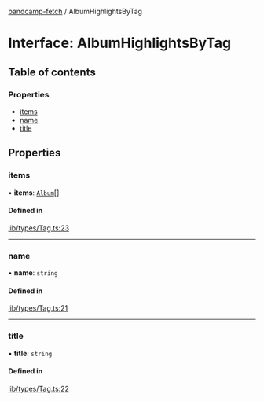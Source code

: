[bandcamp-fetch](../README.md) / AlbumHighlightsByTag

# Interface: AlbumHighlightsByTag

## Table of contents

### Properties

- [items](AlbumHighlightsByTag.md#items)
- [name](AlbumHighlightsByTag.md#name)
- [title](AlbumHighlightsByTag.md#title)

## Properties

### items

• **items**: [`Album`](Album.md)[]

#### Defined in

[lib/types/Tag.ts:23](https://github.com/patrickkfkan/bandcamp-fetch/blob/7bb1899/src/lib/types/Tag.ts#L23)

___

### name

• **name**: `string`

#### Defined in

[lib/types/Tag.ts:21](https://github.com/patrickkfkan/bandcamp-fetch/blob/7bb1899/src/lib/types/Tag.ts#L21)

___

### title

• **title**: `string`

#### Defined in

[lib/types/Tag.ts:22](https://github.com/patrickkfkan/bandcamp-fetch/blob/7bb1899/src/lib/types/Tag.ts#L22)
